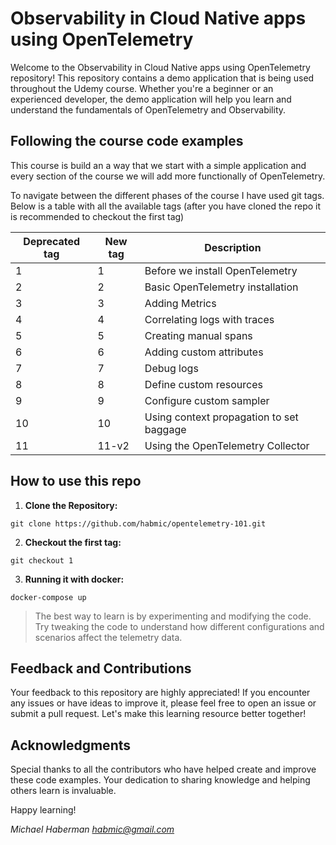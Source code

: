 # Observability in Cloud Native apps using OpenTelemetry

Welcome to the Observability in Cloud Native apps using OpenTelemetry
 repository! This repository contains a demo application that is being used throughout the Udemy course. Whether you're a beginner or an experienced developer, the demo application will help you learn and understand the fundamentals of OpenTelemetry and Observability.


## Following the course code examples
This course is build an a way that we start with a simple application and every section of the course we will add more functionally of OpenTelemetry. 

To navigate between the different phases of the course I have used git tags. Below is a table with all the available tags (after you have cloned the repo it is recommended to checkout the first tag)

| Deprecated tag | New tag  | Description |
| ------------- | ------------- | ------------- |
| 1 | 1 | Before we install OpenTelemetry  |
| 2 | 2 | Basic OpenTelemetry installation  |
| 3 | 3 | Adding Metrics  |
| 4 | 4 | Correlating logs with traces  |
| 5 | 5 | Creating manual spans  |
| 6 | 6 | Adding custom attributes  |
| 7 | 7 | Debug logs  |
| 8 | 8 | Define custom resources  |
| 9 | 9 | Configure custom sampler  |
| 10 | 10  | Using context propagation to set baggage  |
| 11 | 11-v2 | Using the OpenTelemetry Collector  |

## How to use this repo

1. **Clone the Repository:** 

```
git clone https://github.com/habmic/opentelemetry-101.git
```

2. **Checkout the first tag:** 

```
git checkout 1
```

3. **Running it with docker:** 
```
docker-compose up
```


>The best way to learn is by experimenting and modifying the code. Try tweaking the code to understand how different configurations and scenarios affect the telemetry data.

## Feedback and Contributions

Your feedback to this repository are highly appreciated! If you encounter any issues or have ideas to improve it, please feel free to open an issue or submit a pull request. Let's make this learning resource better together!

## Acknowledgments

Special thanks to all the contributors who have helped create and improve these code examples. Your dedication to sharing knowledge and helping others learn is invaluable.

Happy learning!

*Michael Haberman*
*habmic@gmail.com*
